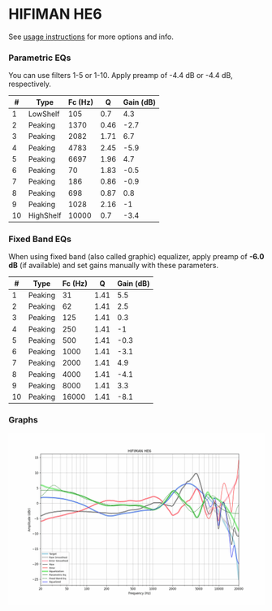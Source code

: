 # HIFIMAN HE6
See [usage instructions](https://github.com/jaakkopasanen/AutoEq#usage) for more options and info.

### Parametric EQs
You can use filters 1-5 or 1-10. Apply preamp of -4.4 dB or -4.4 dB, respectively.

|   # | Type      |   Fc (Hz) |    Q |   Gain (dB) |
|-----|-----------|-----------|------|-------------|
|   1 | LowShelf  |       105 | 0.7  |         4.3 |
|   2 | Peaking   |      1370 | 0.46 |        -2.7 |
|   3 | Peaking   |      2082 | 1.71 |         6.7 |
|   4 | Peaking   |      4783 | 2.45 |        -5.9 |
|   5 | Peaking   |      6697 | 1.96 |         4.7 |
|   6 | Peaking   |        70 | 1.83 |        -0.5 |
|   7 | Peaking   |       186 | 0.86 |        -0.9 |
|   8 | Peaking   |       698 | 0.87 |         0.8 |
|   9 | Peaking   |      1028 | 2.16 |        -1   |
|  10 | HighShelf |     10000 | 0.7  |        -3.4 |

### Fixed Band EQs
When using fixed band (also called graphic) equalizer, apply preamp of **-6.0 dB** (if available) and set gains manually with these parameters.

|   # | Type    |   Fc (Hz) |    Q |   Gain (dB) |
|-----|---------|-----------|------|-------------|
|   1 | Peaking |        31 | 1.41 |         5.5 |
|   2 | Peaking |        62 | 1.41 |         2.5 |
|   3 | Peaking |       125 | 1.41 |         0.3 |
|   4 | Peaking |       250 | 1.41 |        -1   |
|   5 | Peaking |       500 | 1.41 |        -0.3 |
|   6 | Peaking |      1000 | 1.41 |        -3.1 |
|   7 | Peaking |      2000 | 1.41 |         4.9 |
|   8 | Peaking |      4000 | 1.41 |        -4.1 |
|   9 | Peaking |      8000 | 1.41 |         3.3 |
|  10 | Peaking |     16000 | 1.41 |        -8.1 |

### Graphs
![](./HIFIMAN%20HE6.png)
